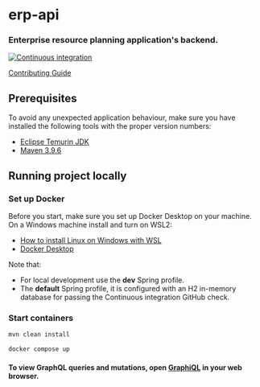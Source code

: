 erp-api
=============

### Enterprise resource planning application's backend.

[![Continuous integration](https://github.com/Netsurfclub/erp-api/actions/workflows/build.yml/badge.svg)](https://github.com/Netsurfclub/erp-api/actions/workflows/build.yml)

[Contributing Guide](.github/CONTRIBUTING.md)

Prerequisites
-------------

To avoid any unexpected application behaviour, make sure you have installed the following tools with the proper version numbers:

- [Eclipse Temurin JDK](https://adoptium.net/temurin/releases)
- [Maven 3.9.6](https://maven.apache.org/download.cgi)

Running project locally
-----------------------

### Set up Docker

Before you start, make sure you set up Docker Desktop on your machine. On a Windows machine install and turn on WSL2:

- [How to install Linux on Windows with WSL](https://learn.microsoft.com/en-us/windows/wsl/install)
- [Docker Desktop](https://www.docker.com/products/docker-desktop)

Note that:

- For local development use the **dev** Spring profile.
- The **default** Spring profile, it is configured with an H2 in-memory database for passing the Continuous integration GitHub check.

### Start containers

```bash
mvn clean install

docker compose up
```

#### To view GraphQL queries and mutations, open [GraphiQL](http://localhost:8080/graphiql) in your web browser.
